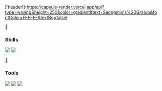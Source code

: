 ![header]((https://capsule-render.vercel.app/api?type=waving&height=250&color=gradient&text=Seongmin's%20GitHub&fontColor=FFFFFF&textBg=false)

<div>
🐸<h3>Skills</h3><span>
<img src="https://img.shields.io/badge/java-FF9E2A?style=for-the-badge&logo=java&logoColor=white"> 
<img src="https://img.shields.io/badge/kotlin-7F52FF?style=for-the-badge&logo=kotlin&logoColor=white">
</span>

🐸<h3>Tools</h3><span>
<img src="https://img.shields.io/badge/github-181717?style=for-the-badge&logo=github&logoColor=white">
<img src="https://img.shields.io/badge/androidstudio-3DDC84?style=for-the-badge&logo=androidstudio&logoColor=white">
<img src="https://img.shields.io/badge/intellijidea-000000?style=for-the-badge&logo=intellijidea&logoColor=white">
</span>
</div>
